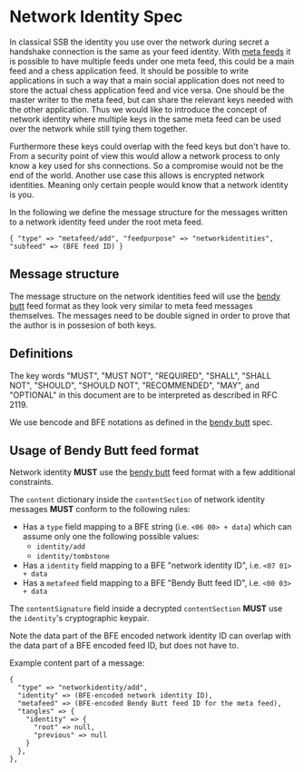 # Network Identity Spec

In classical SSB the identity you use over the network during secret a
handshake connection is the same as your feed identity. With [meta
feeds] it is possible to have multiple feeds under one meta feed, this
could be a main feed and a chess application feed. It should be
possible to write applications in such a way that a main social
application does not need to store the actual chess application feed
and vice versa. One should be the master writer to the meta feed, but
can share the relevant keys needed with the other application. Thus we
would like to introduce the concept of network identity where multiple
keys in the same meta feed can be used over the network while still
tying them together.

Furthermore these keys could overlap with the feed keys but don't have
to. From a security point of view this would allow a network process
to only know a key used for shs connections. So a compromise would not
be the end of the world. Another use case this allows is encrypted
network identities. Meaning only certain people would know that a
network identity is you.

In the following we define the message structure for the messages
written to a network identity feed under the root meta feed.

```
{ "type" => "metafeed/add", "feedpurpose" => "networkidentities", "subfeed" => (BFE feed ID) }
```

## Message structure

The message structure on the network identities feed will use the
[bendy butt] feed format as they look very similar to meta feed
messages themselves. The messages need to be double signed in order to
prove that the author is in possesion of both keys.

## Definitions

The key words "MUST", "MUST NOT", "REQUIRED", "SHALL", "SHALL NOT",
"SHOULD", "SHOULD NOT", "RECOMMENDED", "MAY", and "OPTIONAL" in this
document are to be interpreted as described in RFC 2119.

We use bencode and BFE notations as defined in the [bendy butt] spec.

## Usage of Bendy Butt feed format

Network identity **MUST** use the [bendy butt] feed format with a few
additional constraints.

The `content` dictionary inside the `contentSection` of network
identity messages **MUST** conform to the following rules:

 - Has a `type` field mapping to a BFE string (i.e. `<06 00> + data`)
 which can assume only one the following possible values:
   - `identity/add`
   - `identity/tombstone`
 - Has a `identity` field mapping to a BFE "network identity ID",
   i.e. `<07 01> + data`
 - Has a `metafeed` field mapping to a BFE "Bendy Butt feed ID", i.e.
 `<00 03> + data`

The `contentSignature` field inside a decrypted `contentSection`
**MUST** use the `identity`'s cryptographic keypair.

Note the data part of the BFE encoded network identity ID can overlap
with the data part of a BFE encoded feed ID, but does not have to.

Example content part of a message:

```
{
  "type" => "networkidentity/add",
  "identity" => (BFE-encoded network identity ID),
  "metafeed" => (BFE-encoded Bendy Butt feed ID for the meta feed),
  "tangles" => {
    "identity" => {
      "root" => null,
      "previous" => null
    }
  },
},
```


[secret handshake]: https://github.com/auditdrivencrypto/secret-handshake
[meta feeds]: https://github.com/ssb-ngi-pointer/ssb-meta-feed-spec
[bendy butt]: https://github.com/ssb-ngi-pointer/bendy-butt-spec/
